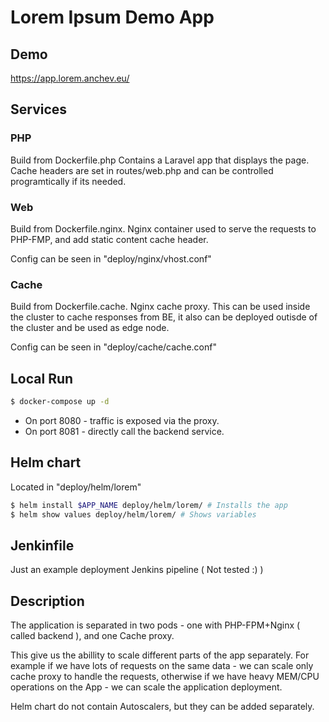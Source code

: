 # Lorem Ipsum Demo App

## Demo

https://app.lorem.anchev.eu/

## Services

### PHP

Build from Dockerfile.php Contains a Laravel app that displays the page. Cache headers are set in routes/web.php and can be controlled programtically if its needed.

### Web

Build from Dockerfile.nginx. Nginx container used to serve the requests to PHP-FMP, and add static content cache header.

Config can be seen in "deploy/nginx/vhost.conf"

### Cache

Build from Dockerfile.cache. Nginx cache proxy. This can be used inside the cluster to cache responses from BE, it also can be deployed outisde of the cluster and be used as edge node.

Config can be seen in "deploy/cache/cache.conf"

## Local Run

```bash
$ docker-compose up -d
```

- On port 8080 - traffic is exposed via the proxy.
- On port 8081 - directly call the backend service.

## Helm chart

Located in "deploy/helm/lorem"

```bash
$ helm install $APP_NAME deploy/helm/lorem/ # Installs the app
$ helm show values deploy/helm/lorem/ # Shows variables
```

## Jenkinfile  

Just an example deployment Jenkins pipeline ( Not tested :) )

## Description

The application is separated in two pods - one with PHP-FPM+Nginx ( called backend ), and one Cache proxy.

This give us the abillity to scale different parts of the app separately. For example if we have lots of requests on the same data - we can scale only cache proxy to handle the requests, otherwise if we have heavy MEM/CPU operations on the App - we can scale the application deployment.

Helm chart do not contain Autoscalers, but they can be added separately.
